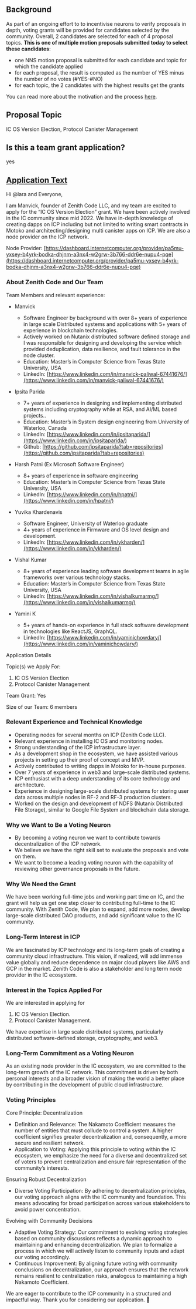 ## Background

As part of an ongoing effort to to incentivise neurons to verify proposals in depth, voting grants will be provided for candidates selected by the community. Overall, 2 candidates are selected for each of 4 proposal topics. **This is one of multiple motion proposals submitted today to select these candidates**:

- one NNS motion proposal is submitted for each candidate and topic for which the candidate applied 
- for each proposal, the result is computed as the number of YES minus the number of no votes (#YES-#NO)
- for each topic, the 2 candidates with the highest results get the grants

You can read more about the motivation and the process [here](https://forum.dfinity.org/t/grants-for-voting-neurons/32721).

## Proposal Topic

IC OS Version Election, Protocol Canister Management

## Is this a team grant application?

yes

## [Application Text](https://forum.dfinity.org/t/grants-for-voting-neurons/32721/82)

Hi @lara and Everyone,

I am Manvick, founder of Zenith Code LLC, and my team are excited to apply for the “IC OS Version Election” grant. We have been actively involved in the IC community since mid 2022. We have in-depth knowledge of creating dapps on ICP including but not limited to writing smart contracts in Motoko and architecting/designing multi canister apps on ICP. We are also a node provider on the ICP network.

Node Provider: [https://dashboard.internetcomputer.org/provider/pa5mu-yxsey-b4yrk-bodka-dhjnm-a3nx4-w2grw-3b766-ddr6e-nupu4-pqe](https://dashboard.internetcomputer.org/provider/pa5mu-yxsey-b4yrk-bodka-dhjnm-a3nx4-w2grw-3b766-ddr6e-nupu4-pqe)

### About Zenith Code and Our Team

Team Members and relevant experience:

- Manvick
    
    - Software Engineer by background with over 8+ years of experience in large scale Distributed systems and applications with 5+ years of experience in blockchain technologies.
    - Actively worked on Nutanix distributed software defined storage and I was responsible for designing and developing the service which provided deduplication, data resilience, and fault tolerance in the node cluster.
    - Education: Master’s in Computer Science from Texas State University, USA
    - LinkedIn: [https://www.linkedin.com/in/manvick-paliwal-67441676/](https://www.linkedin.com/in/manvick-paliwal-67441676/)
- Ipsita Parida
    
    - 7+ years of experience in designing and implementing distributed systems including cryptography while at RSA, and AI/ML based projects..
    - Education: Master’s in System design engineering from University of Waterloo, Canada
    - LinkedIn: [https://www.linkedin.com/in/ipsitaparida/](https://www.linkedin.com/in/ipsitaparida/)
    - Github: [https://github.com/ipsitaparida?tab=repositories](https://github.com/ipsitaparida?tab=repositories)
- Harsh Patni (Ex Microsoft Software Engineer)
    
    - 8+ years of experience in software engineering
    - Education: Master’s in Computer Science from Texas State University, USA
    - LinkedIn: [https://www.linkedin.com/in/hpatni/](https://www.linkedin.com/in/hpatni/)
- Yuvika Khardenavis
    
    - Software Engineer, University of Waterloo graduate
    - 4+ years of experience in Firmware and OS level design and development.
    - LinkedIn: [https://www.linkedin.com/in/ykharden/](https://www.linkedin.com/in/ykharden/)
- Vishal Kumar
    
    - 8+ years of experience leading software development teams in agile frameworks over various technology stacks.
    - Education: Master’s in Computer Science from Texas State University, USA
    - LinkedIn: [https://www.linkedin.com/in/vishalkumarmg/](https://www.linkedin.com/in/vishalkumarmg/)
- Yamini K
    
    - 5+ years of hands-on experience in full stack software development in technologies like ReactJS, GraphQL.
    - LinkedIn: [https://www.linkedin.com/in/yaminichowdary/](https://www.linkedin.com/in/yaminichowdary/)

Application Details

Topic(s) we Apply For:

1. IC OS Version Election
2. Protocol Canister Management

Team Grant: Yes

Size of our Team: 6 members

### Relevant Experience and Technical Knowledge

- Operating nodes for several months on ICP (Zenith Code LLC).
- Relevant experience in installing IC OS and monitoring nodes.
- Strong understanding of the ICP infrastructure layer.
- As a development shop in the ecosystem, we have assisted various projects in setting up their proof of concept and MVP.
- Actively contributed to writing dapps in Motoko for in-house purposes.
- Over 7 years of experience in web3 and large-scale distributed systems.
- ICP enthusiast with a deep understanding of its core technology and architecture.
- Experience in designing large-scale distributed systems for storing user data across multiple nodes in RF-2 and RF-3 production clusters.
- Worked on the design and development of NDFS (Nutanix Distributed File Storage), similar to Google File System and blockchain data storage.

### Why we Want to Be a Voting Neuron

- By becoming a voting neuron we want to contribute towards decentralization of the ICP network.
- We believe we have the right skill set to evaluate the proposals and vote on them.
- We want to become a leading voting neuron with the capability of reviewing other governance proposals in the future.

### Why We Need the Grant

We have been working full-time jobs and working part time on IC, and the grant will help us get one step closer to contributing full-time to the IC community. With Zenith Code, We plan to expand, add more nodes, develop large-scale distributed DAO products, and add significant value to the IC community.

### Long-Term Interest in ICP

We are fascinated by ICP technology and its long-term goals of creating a community cloud infrastructure. This vision, if realized, will add immense value globally and reduce dependence on major cloud players like AWS and GCP in the market. Zenith Code is also a stakeholder and long term node provider in the IC ecosystem.

### Interest in the Topics Applied For

We are interested in applying for

1. IC OS Version Election.
2. Protocol Canister Management.

We have expertise in large scale distributed systems, particularly distributed software-defined storage, cryptography, and web3.

### Long-Term Commitment as a Voting Neuron

As an existing node provider in the IC ecosystem, we are committed to the long-term growth of the IC network. This commitment is driven by both personal interests and a broader vision of making the world a better place by contributing in the development of public cloud infrastructure.

### Voting Principles

Core Principle: Decentralization

- Definition and Relevance: The Nakamoto Coefficient measures the number of entities that must collude to control a system. A higher coefficient signifies greater decentralization and, consequently, a more secure and resilient network.
- Application to Voting: Applying this principle to voting within the IC ecosystem, we emphasize the need for a diverse and decentralized set of voters to prevent centralization and ensure fair representation of the community’s interests.

Ensuring Robust Decentralization

- Diverse Voting Participation: By adhering to decentralization principles, our voting approach aligns with the IC community and foundation. This means advocating for broad participation across various stakeholders to avoid power concentration.

Evolving with Community Decisions

- Adaptive Voting Strategy: Our commitment to evolving voting strategies based on community discussions reflects a dynamic approach to maintaining and enhancing decentralization. We plan to formalize a process in which we will actively listen to community inputs and adapt our voting accordingly.
- Continuous Improvement: By aligning future voting with community conclusions on decentralization, our approach ensures that the network remains resilient to centralization risks, analogous to maintaining a high Nakamoto Coefficient.

We are eager to contribute to the ICP community in a structured and impactful way. Thank you for considering our application. 🙏